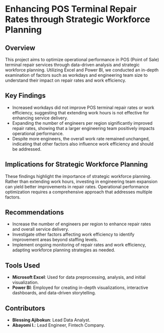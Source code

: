 # Enhancing POS Terminal Repair Rates through Strategic Workforce Planning

## Overview
This project aims to optimize operational performance in POS (Point of Sale) terminal repair services through data-driven analysis and strategic workforce planning. Utilizing Excel and Power BI, we conducted an in-depth examination of factors such as workdays and engineering team size to understand their impact on repair rates and work efficiency.

## Key Findings
- Increased workdays did not improve POS terminal repair rates or work efficiency, suggesting that extending work hours is not effective for enhancing service delivery.
- Expanding the number of engineers per region significantly improved repair rates, showing that a larger engineering team positively impacts operational performance.
- Despite more engineers, the overall work rate remained unchanged, indicating that other factors also influence work efficiency and should be addressed.

## Implications for Strategic Workforce Planning
These findings highlight the importance of strategic workforce planning. Rather than extending work hours, investing in engineering team expansion can yield better improvements in repair rates. Operational performance optimization requires a comprehensive approach that addresses multiple factors.

## Recommendations
- Increase the number of engineers per region to enhance repair rates and overall service delivery.
- Investigate other factors affecting work efficiency to identify improvement areas beyond staffing levels.
- Implement ongoing monitoring of repair rates and work efficiency, adapting workforce planning strategies as needed.

## Tools Used
- **Microsoft Excel**: Used for data preprocessing, analysis, and initial visualization.
- **Power BI**: Employed for creating in-depth visualizations, interactive dashboards, and data-driven storytelling.

## Contributors
- **Blessing Ajibokun**: Lead Data Analyst.
- **Abayomi I.**: Lead Engineer, Fintech Company.


